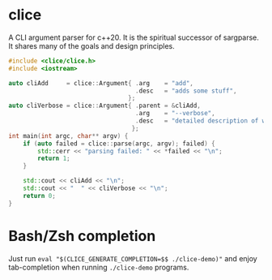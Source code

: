 # clice
A CLI argument parser for c++20. It is the spiritual successor of sargparse. It shares many of the goals
and design principles.


```c++
#include <clice/clice.h>
#include <iostream>

auto cliAdd     = clice::Argument{ .arg    = "add",
                                   .desc   = "adds some stuff",
                                 };
auto cliVerbose = clice::Argument{ .parent = &cliAdd,
                                   .arg    = "--verbose",
                                   .desc   = "detailed description of what is happening",
                                  };
int main(int argc, char** argv) {
    if (auto failed = clice::parse(argc, argv); failed) {
        std::cerr << "parsing failed: " << *failed << "\n";
        return 1;
    }

    std::cout << cliAdd << "\n";
    std::cout << "  " << cliVerbose << "\n";
    return 0;
}
```

# Bash/Zsh completion
Just run `eval "$(CLICE_GENERATE_COMPLETION=$$ ./clice-demo)"` and enjoy
tab-completion when running `./clice-demo` programs.
